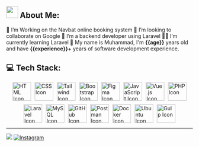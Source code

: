## <img src="https://github.com/blackcater/blackcater/raw/main/images/Hi.gif" height="32"/> About Me:

📌 I’m Working on the Navbat online booking system
🤞 I’m looking to collaborate on Google
🤝 I’m a backend developer using Laravel
👩‍💻 I’m currently learning Laravel
💬 My name is Muhammad, I'm **{{age}}** years old and have **{{experience}}**+ years of software development experience.

## 💻 Tech Stack:

<div class="icons-container" style="display: flex; flex-wrap: wrap; justify-content: center; gap: 10px;">
  <img src="https://skillicons.dev/icons?i=html" alt="HTML Icon" class="icon" style="width: 50px; height: 50px;"/>
  <img src="https://skillicons.dev/icons?i=css" alt="CSS Icon" class="icon" style="width: 50px; height: 50px;"/>
  <img src="https://skillicons.dev/icons?i=tailwind" alt="Tailwind Icon" class="icon" style="width: 50px; height: 50px;"/>
  <img src="https://skillicons.dev/icons?i=bootstrap" alt="Bootstrap Icon" class="icon" style="width: 50px; height: 50px;"/>
  <img src="https://skillicons.dev/icons?i=figma" alt="Figma Icon" class="icon" style="width: 50px; height: 50px;"/>
  <img src="https://skillicons.dev/icons?i=js" alt="JavaScript Icon" class="icon" style="width: 50px; height: 50px;"/>
  <img src="https://skillicons.dev/icons?i=vue" alt="Vue.js Icon" class="icon" style="width: 50px; height: 50px;"/>
  <img src="https://skillicons.dev/icons?i=php" alt="PHP Icon" class="icon" style="width: 50px; height: 50px;"/>
  <img src="https://skillicons.dev/icons?i=laravel" alt="Laravel Icon" class="icon" style="width: 50px; height: 50px;"/>
  <img src="https://skillicons.dev/icons?i=mysql" alt="MySQL Icon" class="icon" style="width: 50px; height: 50px;"/>
  <img src="https://skillicons.dev/icons?i=github" alt="GitHub Icon" class="icon" style="width: 50px; height: 50px;"/>
  <img src="https://skillicons.dev/icons?i=postman" alt="Postman Icon" class="icon" style="width: 50px; height: 50px;"/>
  <img src="https://skillicons.dev/icons?i=docker" alt="Docker Icon" class="icon" style="width: 50px; height: 50px;"/>
  <img src="https://skillicons.dev/icons?i=ubuntu" alt="Ubuntu Icon" class="icon" style="width: 50px; height: 50px;"/>
  <img src="https://skillicons.dev/icons?i=gulp" alt="Gulp Icon" class="icon" style="width: 50px; height: 50px;"/>
</div>

<!-- ## 🏆 GitHub Trophies
![](https://github-profile-trophy.vercel.app/?username=iammaga&theme=radical&no-frame=false&no-bg=false&margin-w=4) -->

---

![](https://visitcount.itsvg.in/api?id=iammaga&label=Profile%20views&pretty=true) [![Instagram](https://img.shields.io/badge/Instagram-%23E4405F.svg?logo=Instagram&logoColor=white)](https://instagram.com/https://www.instagram.com/magajr_/)
